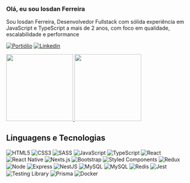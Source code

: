 ### Olá, eu sou Iosdan Ferreira

<p>Sou Iosdan Ferreira, Desenvolvedor Fullstack com sólida experiência em JavaScript e TypeScript a mais de 2 anos, com foco em qualidade, escalabilidade e performance</p>

[![Portiólio](https://img.shields.io/website?label=IosdanFerreira.dev&style=for-the-badge&url=https://portifolio-iosdanferreira.vercel.app/)](https://portifolio-iosdanferreira.vercel.app)
[![Linkedin](https://img.shields.io/badge/LinkedIn-0077B5?style=for-the-badge&logo=linkedin&logoColor=white)](https://www.linkedin.com/in/iosdan-ferreira-772684254/)

<div>
    <a href="https://github.com/IosdanFerreira">
        <img height="180em" src="https://github-readme-stats.vercel.app/api?username=IosdanFerreira&show_icons=true&theme=radical"/>
        <img height="180em" src="https://github-readme-stats.vercel.app/api/top-langs/?username=IosdanFerreira&theme=radical&show_icons=true&layout=compact"/>
    </a>
</div>

## Linguagens e Tecnologias


<div style="display: inline-block;">
    <img src="https://img.shields.io/badge/HTML-EF6528?style=for-the-badge&logo=html5&logoColor=white" align="center" alt="HTML5">
    <img src="https://img.shields.io/badge/CSS-4863AC?style=for-the-badge&logo=css3&logoColor=white" align="center" alt="CSS3">
    <img src="https://img.shields.io/badge/Sass-CC6699?style=for-the-badge&logo=sass&logoColor=white" align="center" alt="SASS">
    <img src="https://img.shields.io/badge/JavaScript-F7DF1E?style=for-the-badge&logo=javascript&logoColor=black" align="center" alt="JavaScript">
    <img src="https://img.shields.io/badge/TypeScript-007ACC?style=for-the-badge&logo=typescript&logoColor=white" align="center" alt="TypeScript">
    <img src="https://img.shields.io/badge/React-20232A?style=for-the-badge&logo=react&logoColor=61DAFB" align="center" alt="React">
    <img src="https://img.shields.io/badge/React_Native-20232A?style=for-the-badge&logo=react&logoColor=61DAFB" align="center" alt="React Native">
    <img src="https://img.shields.io/badge/Next.js-000000?style=for-the-badge&logo=next.js&logoColor=FFFF" align="center" alt="Nexts.js">
    <img src="https://img.shields.io/badge/Bootstrap-563D7C?style=for-the-badge&logo=bootstrap&logoColor=white" align="center" alt="Bootstrap">
    <img src="https://img.shields.io/badge/styled--components-DB7093?style=for-the-badge&logo=styled-components&logoColor=white" align="center" alt="Styled Components">
    <img src="https://img.shields.io/badge/Redux-593D88?style=for-the-badge&logo=redux&logoColor=white" align="center" alt="Redux">
    <img src="https://img.shields.io/badge/Node.js-43853D?style=for-the-badge&logo=node.js&logoColor=white" align="center" alt="Node">
    <img src="https://img.shields.io/badge/Express-65AD52?style=for-the-badge&logo=express&logoColor=white" align="center" alt="Express">
    <img src="https://img.shields.io/badge/Nestjs-000000?style=for-the-badge&logo=nestjs&logoColor=E12450" align="center" alt="NestJS">
    <img src="https://img.shields.io/badge/MySQL-FFFFFF?style=for-the-badge&logo=mysql" align="center" alt="MySQL">
    <img src="https://img.shields.io/badge/PostgreSQL-326790?style=for-the-badge&logo=postgresql&logoColor=white" align="center" alt="MySQL">
    <img src="https://img.shields.io/badge/Redis-D92C20?style=for-the-badge&logo=redis&logoColor=white" align="center" alt="Redis">
    <img src="https://img.shields.io/badge/Jest-323330?style=for-the-badge&logo=Jest&logoColor=white" align="center" alt="Jest">
    <img src="https://img.shields.io/badge/testing%20library-323330?style=for-the-badge&logo=testing-library&logoColor=red" align="center" alt="Testing Library">
    <img src="https://img.shields.io/badge/Prisma-3982CE?style=for-the-badge&logo=Prisma&logoColor=white" align="center" alt="Prisma">
    <img src="https://img.shields.io/badge/Docker-3982CE?style=for-the-badge&logo=docker&logoColor=white" align="center" alt="Docker">
</div>
